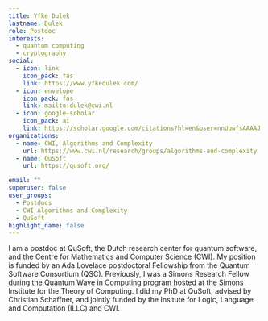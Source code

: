 ```yaml
---
title: Yfke Dulek
lastname: Dulek
role: Postdoc
interests:
  - quantum computing
  - cryptography
social:
  - icon: link
    icon_pack: fas
    link: https://www.yfkedulek.com/
  - icon: envelope
    icon_pack: fas
    link: mailto:dulek@cwi.nl
  - icon: google-scholar
    icon_pack: ai
    link: https://scholar.google.com/citations?hl=en&user=nnUuwfsAAAAJ
organizations:
  - name: CWI, Algorithms and Complexity
    url: https://www.cwi.nl/research/groups/algorithms-and-complexity
  - name: QuSoft
    url: https://qusoft.org/

email: ""
superuser: false
user_groups:
  - Postdocs
  - CWI Algorithms and Complexity
  - QuSoft
highlight_name: false
---
```


I am a postdoc at QuSoft, the Dutch research center for quantum software, and the Centre for Mathematics and Computer Science (CWI). My position is funded by an Ada Lovelace postdoctoral Fellowship from the Quantum Software Consortium (QSC). Previously, I was a Simons Research Fellow during the Quantum Wave in Computing program hosted at the Simons Institute for the Theory of Computing. I did my PhD at QuSoft, advised by Christian Schaffner, and jointly funded by the Insitute for Logic, Language and Computation (ILLC) and CWI.
